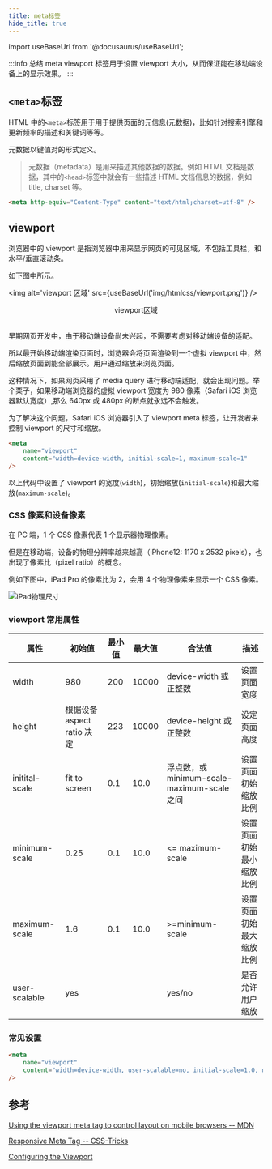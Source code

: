 ```yaml
---
title: meta标签
hide_title: true
---
```


import useBaseUrl from '@docusaurus/useBaseUrl';

:::info 总结
meta viewport 标签用于设置 viewport 大小，从而保证能在移动端设备上的显示效果。
:::

## `<meta>`标签

HTML 中的`<meta>`标签用于用于提供页面的元信息(元数据)，比如针对搜索引擎和更新频率的描述和关键词等等。

元数据以键值对的形式定义。

> 元数据（metadata）是用来描述其他数据的数据。例如 HTML 文档是数据，其中的`<head>`标签中就会有一些描述 HTML 文档信息的数据，例如 title, charset 等。

```html title="meta标签"
<meta http-equiv="Content-Type" content="text/html;charset=utf-8" />
```

## viewport

浏览器中的 viewport 是指浏览器中用来显示网页的可见区域，不包括工具栏，和水平/垂直滚动条。

如下图中所示。

<img alt='viewport 区域' src={useBaseUrl('img/htmlcss/viewport.png')} />

<center>viewport区域</center><br/>

早期网页开发中，由于移动端设备尚未兴起，不需要考虑对移动端设备的适配。

所以最开始移动端渲染页面时，浏览器会将页面渲染到一个虚拟 viewport 中，然后缩放页面到能全部展示。用户通过缩放来浏览页面。

这种情况下，如果网页采用了 media query 进行移动端适配，就会出现问题。举个栗子，如果移动端浏览器的虚拟 viewport 宽度为 980 像素（Safari iOS 浏览器默认宽度）,那么 640px 或 480px 的断点就永远不会触发。

为了解决这个问题，Safari iOS 浏览器引入了 viewport meta 标签，让开发者来控制 viewport 的尺寸和缩放。

```html
<meta
	name="viewport"
	content="width=device-width, initial-scale=1, maximum-scale=1"
/>
```

以上代码中设置了 viewport 的宽度(`width`)，初始缩放(`initial-scale`)和最大缩放(`maximum-scale`)。

### CSS 像素和设备像素

在 PC 端，1 个 CSS 像素代表 1 个显示器物理像素。

但是在移动端，设备的物理分辨率越来越高（iPhone12: 1170 x 2532 pixels），也出现了像素比（pixel ratio）的概念。

例如下图中，iPad Pro 的像素比为 2，会用 4 个物理像素来显示一个 CSS 像素。

![iPad物理尺寸](https://miro.medium.com/max/1400/1*0_V0oADcCgjnq5NT3bNGuA.png)

### viewport 常用属性

| 属性           | 初始值                     | 最小值 | 最大值 | 合法值                                      | 描述                     |
| -------------- | -------------------------- | ------ | ------ | ------------------------------------------- | ------------------------ |
| width          | 980                        | 200    | 10000  | device-width 或正整数                       | 设置页面宽度             |
| height         | 根据设备 aspect ratio 决定 | 223    | 10000  | device-height 或正整数                      | 设定页面高度             |
| initital-scale | fit to screen              | 0.1    | 10.0   | 浮点数，或 minimum-scale-maximum-scale 之间 | 设置页面初始缩放比例     |
| minimum-scale  | 0.25                       | 0.1    | 10.0   | <= maximum-scale                            | 设置页面初始最小缩放比例 |
| maximum-scale  | 1.6                        | 0.1    | 10.0   | >=minimum-scale                             | 设置页面初始最大缩放比例 |
| user-scalable  | yes                        |        |        | yes/no                                      | 是否允许用户缩放         |

### 常见设置

```html
<meta
	name="viewport"
	content="width=device-width, user-scalable=no, initial-scale=1.0, maximum-scale=1.0, minimum-scale=1.0"
/>
```

## 参考

[Using the viewport meta tag to control layout on mobile browsers -- MDN](https://developer.mozilla.org/en-US/docs/Web/HTML/Viewport_meta_tag)

[Responsive Meta Tag -- CSS-Tricks](https://css-tricks.com/snippets/html/responsive-meta-tag/)

[Configuring the Viewport](https://developer.apple.com/library/archive/documentation/AppleApplications/Reference/SafariWebContent/UsingtheViewport/UsingtheViewport.html)
